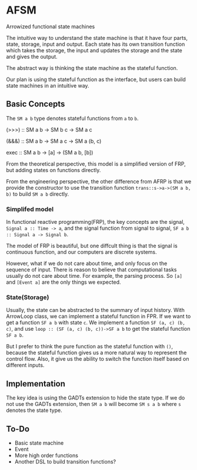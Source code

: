# AFSM
Arrowized functional state machines

The intuitive way to understand the state machine is that it have four parts, state, storage, input and output. Each state has its own transition function which takes the storage, the input and updates the storage and the state and gives the output.

The abstract way is thinking the state machine as the stateful function. 

Our plan is using the stateful function as the interface, but users can build state machines in an intuitive way.

## Basic Concepts

The ```SM a b``` type denotes stateful functions from ```a``` to ```b```.

(>>>) :: SM a b -> SM b c -> SM a c

(&&&) :: SM a b -> SM a c -> SM a (b, c)

exec :: SM a b -> [a] -> (SM a b, [b])

From the theoretical perspective, this model is a simplified version of FRP, but adding states on functions directly.

From the engineering perspective, the other difference from AFRP is that we provide the constructor to use the transition function ```trans::s->a->(SM a b, b)``` to build ```SM a b``` directly.

### Simplifed model

In functional reactive programming(FRP), the key concepts are the signal, ```Signal a :: Time -> a```, and the signal function from signal to signal, ```SF a b :: Signal a -> Signal b```.

The model of FRP is beautiful, but one diffcult thing is that the signal is continuous function, and our computers are discrete systems. 

However, what if we do not care about time, and only focus on the sequence of input. There is reason to believe that computational tasks usually do not care about time. For example, the parsing process. So ```[a]``` and ```[Event a]``` are the only things we expected.

### State(Storage)

Usually, the state can be abstracted to the summary of input history. With ArrowLoop class, we can implement a stateful function in FPR.
If we want to get a function ```SF a b``` with state ```c```. We implement a function ```SF (a, c) (b, c)```, and use
```loop :: (SF (a, c) (b, c))->SF a b``` to get the stateful function ```SF a b```.

But I prefer to think the pure function as the stateful function with ```()```, because the stateful function gives us a more natural way to represent the control flow. Also, it give us the ability to switch the function itself based on different inputs.

## Implementation

The key idea is using the GADTs extension to hide the state type. If we do not use the GADTs extension, then ```SM a b``` will become ```SM s a b``` where ```s``` denotes the state type.

## To-Do
  * Basic state machine
  * Event
  * More high order functions
  * Another DSL to build transition functions?
